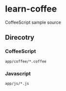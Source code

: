 # learn-coffee
CoffeeScript sample source

## Direcotry
### CoffeeScript
`app/coffee/*.coffee`

### Javascript
`app/js/*.js`
